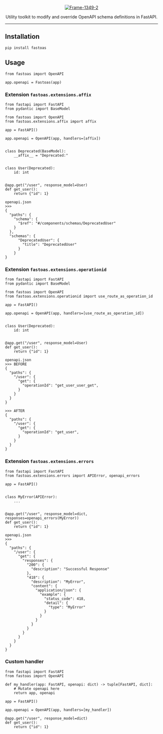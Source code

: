 <p align="center">
  <a href="https://github.com/AlexDemure/fastoas">
    <a href="https://ibb.co/SwwDyCsJ"><img src="https://i.ibb.co/jkk9fX6H/Frame-1349-2.png" alt="Frame-1349-2" border="0"></a>
  </a>
</p>

<p align="center">
  Utility toolkit to modify and override OpenAPI schema definitions in FastAPI.
</p>

---

## Installation

```
pip install fastoas
```

## Usage
```
from fastoas import OpenAPI

app.openapi = Fastoas(app)
```

### Extension ```fastoas.extensions.affix```

```
from fastapi import FastAPI
from pydantic import BaseModel

from fastoas import OpenAPI
from fastoas.extensions.affix import affix

app = FastAPI()

app.openapi = OpenAPI(app, handlers=[affix])


class Deprecated(BaseModel):
    __affix__ = "Deprecated:"


class User(Deprecated):
    id: int


@app.get("/user", response_model=User)
def get_user():
    return {"id": 1}

openapi.json
>>>
{
  "paths": {
    "schema": {
      "$ref": "#/components/schemas/DeprecatedUser"
    }
  },
  "schemas": {
      "DeprecatedUser": {
        "title": "DeprecatedUser"
      }
    }
}
```

### Extension ```fastoas.extensions.operationid```

```
from fastapi import FastAPI
from pydantic import BaseModel

from fastoas import OpenAPI
from fastoas.extensions.operationid import use_route_as_operation_id

app = FastAPI()

app.openapi = OpenAPI(app, handlers=[use_route_as_operation_id])


class User(Deprecated):
    id: int


@app.get("/user", response_model=User)
def get_user():
    return {"id": 1}

openapi.json
>>> BEFORE
{
  "paths": {
    "/user": {
      "get": {
        "operationId": "get_user_user_get",
      }
    }
  }
}

>>> AFTER
{
  "paths": {
    "/user": {
      "get": {
        "operationId": "get_user",
      }
    }
  }
}
```

### Extension ```fastoas.extensions.errors``` 

```
from fastapi import FastAPI
from fastoas.extensions.errors import APIError, openapi_errors

app = FastAPI()


class MyError(APIError):
    ...


@app.get("/user", response_model=dict, responses=openapi_errors(MyError))
def get_user():
    return {"id": 1}

openapi.json
>>>
{
  "paths": {
    "/user": {
      "get": {
        "responses": {
          "200": {
            "description": "Successful Response"
          },
          "418": {
            "description": "MyError",
            "content": {
              "application/json": {
                "example": {
                  "status_code": 418,
                  "detail": {
                    "type": "MyError"
                  }
                }
              }
            }
          }
        }
      }
    }
  }
}
```


### Custom handler

```
from fastapi import FastAPI
from fastoas import OpenAPI

def my_handler(app: FastAPI, openapi: dict) -> tuple[FastAPI, dict]:
    # Mutate openapi here
    return app, openapi

app = FastAPI()

app.openapi = OpenAPI(app, handlers=[my_handler])

@app.get("/user", response_model=dict)
def get_user():
    return {"id": 1}
```
